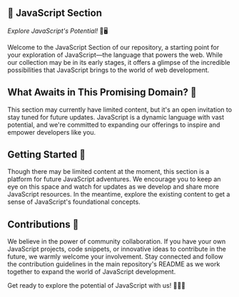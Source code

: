 

## 🚀 JavaScript Section
*Explore JavaScript's Potential!* 🌟🖥️

Welcome to the JavaScript Section of our repository, a starting point for your exploration of JavaScript—the language that powers the web. While our collection may be in its early stages, it offers a glimpse of the incredible possibilities that JavaScript brings to the world of web development.

## What Awaits in This Promising Domain? 🌌
This section may currently have limited content, but it's an open invitation to stay tuned for future updates. JavaScript is a dynamic language with vast potential, and we're committed to expanding our offerings to inspire and empower developers like you.

## Getting Started 🚀
Though there may be limited content at the moment, this section is a platform for future JavaScript adventures. We encourage you to keep an eye on this space and watch for updates as we develop and share more JavaScript resources. In the meantime, explore the existing content to get a sense of JavaScript's foundational concepts.

## Contributions 🤝
We believe in the power of community collaboration. If you have your own JavaScript projects, code snippets, or innovative ideas to contribute in the future, we warmly welcome your involvement. Stay connected and follow the contribution guidelines in the main repository's README as we work together to expand the world of JavaScript development.

Get ready to explore the potential of JavaScript with us! 🚀🌐🌟
